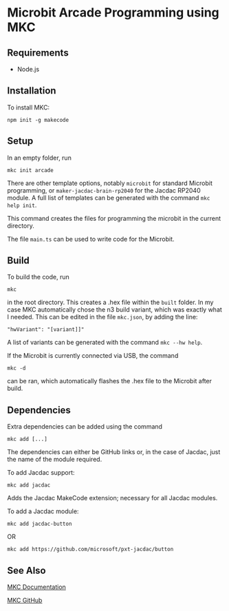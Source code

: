 # Microbit Arcade Programming using MKC

## Requirements

- Node.js

## Installation

To install MKC:

`npm init -g makecode`

## Setup

In an empty folder, run

`mkc init arcade`

There are other template options, notably `microbit` for standard Microbit programming, or `maker-jacdac-brain-rp2040` for the Jacdac RP2040 module. A full list of templates can be generated with the command `mkc help init`.

This command creates the files for programming the microbit in the current directory.

The file `main.ts` can be used to write code for the Microbit.

## Build

To build the code, run

`mkc`

in the root directory. This creates a .hex file within the `built` folder. In my case MKC automatically chose the n3 build variant, which was exactly what I needed. This can be edited in the file `mkc.json`, by adding the line:

`"hwVariant": "[variant]]"`

A list of variants can be generated with the command `mkc --hw help`.

If the Microbit is currently connected via USB, the command

`mkc -d`

can be ran, which automatically flashes the .hex file to the Microbit after build.

## Dependencies

Extra dependencies can be added using the command

`mkc add [...]`

The dependencies can either be GitHub links or, in the case of Jacdac, just the name of the module required.

To add Jacdac support:

`mkc add jacdac`

Adds the Jacdac MakeCode extension; necessary for all Jacdac modules.

To add a Jacdac module:

`mkc add jacdac-button`

OR

`mkc add https://github.com/microsoft/pxt-jacdac/button`

## See Also

[MKC Documentation](https://www.npmjs.com/package/makecode)

[MKC GitHub](https://github.com/microsoft/pxt-mkc)
